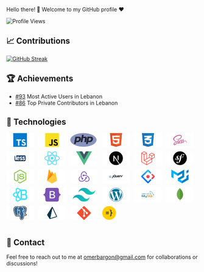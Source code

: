 Hello there! 👋 Welcome to my GitHub profile ♥️ 

![Profile Views](https://komarev.com/ghpvc/?username=your-username&color=green)

## 📈 Contributions 
[![GitHub Streak](https://github-readme-streak-stats.herokuapp.com/?user=omerbargon&theme=dark)](https://git.io/streak-stats)

## 🏆 Achievements
- [#93](https://committers.top/lebanon_private) Most Active Users in Lebanon
- [#86](https://commits.toino.pt/LB/private) Top Private Contributors in Lebanon

## 💼 Technologies
<div style="display: flex; flex-wrap: wrap; gap: 12px;">
<img src="svg/typescript.svg" height="36"/>
<img src="svg/javascript.svg" height="36"/> 
<img src="svg/php.svg" height="36"/>
<img src="svg/html5.svg" height="36"/>
<img src="svg/css3.svg" height="36"/>
<img src="svg/sass.svg" height="36"/>
<img src="svg/less.svg" height="36"/>
<img src="svg/react.svg" height="36"/> 
<img src="svg/vue.svg" height="36"/>
<img src="svg/nextjs.svg" height="36"/>
<img src="svg/laravel.svg" height="36"/> 
<img src="svg/symfony.svg" height="36"/>
<img src="svg/nodejs.svg" height="36"/>
<img src="svg/firebase.svg" height="36"/>
<img src="svg/redux.svg" height="36"/>
<img src="svg/jquery.svg" height="36"/>
<img src="svg/antdesign.svg" height="36"/>
<img src="svg/materialui.svg" height="36"/>
<img src="svg/reactbootstrap.svg" height="36"/> 
<img src="svg/bootstrap.svg" height="36"/>
<img src="svg/tailwindcss.svg" height="36"/> 
<img src="svg/wordpress.svg" height="36"/>
<img src="svg/mysql.svg" height="36"/>
<img src="svg/mongodb.svg" height="36"/>
<img src="svg/postgresql.svg" height="36"/>
<img src="svg/prisma.svg" height="36"/>
<img src="svg/git.svg" height="36"/>
<img src="svg/wasp.png" height="36"/>
</div><br>










## 📧 Contact
Feel free to reach out to me at [omerbargon@gmail.com](mailto:omerbargon@gmail.com) for collaborations or discussions!
